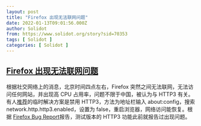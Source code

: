 ```yaml
---
layout: post
title: "Firefox 出现无法联网问题"
date: 2022-01-13T09:01:56.000Z
author: Solidot
from: https://www.solidot.org/story?sid=70353
tags: [ Solidot ]
categories: [ Solidot ]
---
```

<!--1642064516000-->
[Firefox 出现无法联网问题](https://www.solidot.org/story?sid=70353)
------

<div>
根据社交网络上的消息，北京时间四点左右，Firefox 突然之间无法联网，无法访问任何网站，并出现高 CPU 占用率，问题不限于中国，被认为与 HTTP3 有关。有人<a href="https://twitter.com/jbaiter_/status/1481543050438619139" target="_blank">推荐</a>的临时解决方案是禁用 HTTP3，方法为地址栏输入 about:config，搜索 network.http.http3.enabled，设置为 false，重启浏览器，网络访问能恢复。根据 <a href="https://bugzilla.mozilla.org/show_bug.cgi?id=1749908" target="_blank">Firefox Bug Report</a>报告，测试版本的 HTTP3 功能此前就报告过出现问题。
</div>
